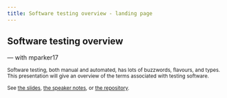 ```yaml
---
title: Software testing overview - landing page
---
```


<section>

# Software testing overview
— with mparker17

<small>Software testing, both manual and automated, has lots of buzzwords, flavours, and types. This presentation will give an overview of the terms associated with testing software.</small>

<small>See [the slides](slides.md), [the speaker notes](speaker-notes.md), or [the repository][repo].</small>

[repo]: https://github.com/mparker17/talk--software-testing-overview

</section>
